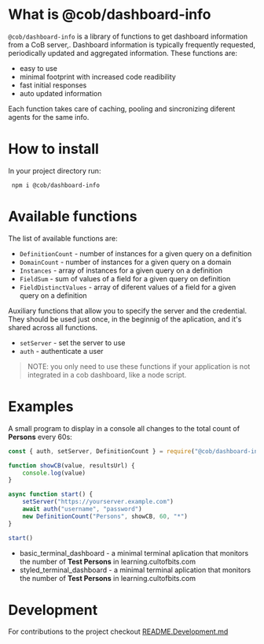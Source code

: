 # What is @cob/dashboard-info

`@cob/dashboard-info` is a library of functions to get dashboard information from a CoB server,.
Dashboard information is typically frequently requested, periodically updated and aggregated information.
These functions are:
 * easy to use
 * minimal footprint with increased code readibility 
 * fast initial responses
 * auto updated information

Each function takes care of caching, pooling and sincronizing diferent agents for the same info.

# How to install

In your project directory run:

```
 npm i @cob/dashboard-info
````

# Available functions

The list of available functions are:
* `DefinitionCount` - number of instances for a given query on a definition
* `DomainCount` - number of instances for a given query on a domain
* `Instances` - array of instances for a given query on a definition
* `FieldSum` - sum of values of a field for a given query on definition
* `FieldDistinctValues` - array of diferent values of a field for a given query on a definition


Auxiliary functions that allow you to specify the server and the credential. They should be used just once, in the beginnig of the aplication, and it's shared across all functions.
* `setServer` - set the server to use
* `auth` - authenticate a user
> NOTE: you only need to use these functions if your application is not integrated in a cob dashboard, like a node script.



# Examples

A small program to display in a console all changes to the total count of **Persons** every 60s:

```javascript
const { auth, setServer, DefinitionCount } = require("@cob/dashboard-info")

function showCB(value, resultsUrl) {
    console.log(value)
}

async function start() {
    setServer("https://yourserver.example.com")
    await auth("username", "password")
    new DefinitionCount("Persons", showCB, 60, "*")
}

start()
```

 * basic_terminal_dashboard - a minimal terminal aplication that monitors the number of **Test Persons** in learning.cultofbits.com
 * styled_terminal_dashboard - a minimal terminal aplication that monitors the number of **Test Persons** in learning.cultofbits.com

# Development
For contributions to the project checkout [README.Development.md](./README.Development.md)